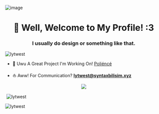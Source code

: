 ![image](https://media.discordapp.net/attachments/864201025047887932/876570518822744084/westvalorantbannergri.png) 
<h1 align="center">🦊 Well, Welcome to My Profile! :3</h1>
<h3 align="center">I usually do design or something like that.</h3> 

<p align="left"> <img src="https://komarev.com/ghpvc/?username=lytwest&label=Profile%20views&color=ffa600&style=flat" alt="lytwest" /> </p>


- 🌻 Uwu A Great Project I'm Working On! [Poliéncé](https://bit.ly/poliencebot)


- ⛵ Aww! For Communication? **lytwest@syntaxbilisim.xyz** 

<div align="center">
    <a href="https://discord.gg/Ur3a9Wt999" title="Discord Profile"><img src="https://lanyard-profile-readme.vercel.app/api/847828666671038464/?"></a>
</div>

<p>&nbsp;<img align="center" src="https://github-readme-stats.vercel.app/api?username=lytwest&show_icons=true&theme=react&locale=tr" alt="lytwest" /></p>

<p><img align="center" src="https://github-readme-streak-stats.herokuapp.com?user=Lytwest&theme=react&hide_border=true&date_format=j%20M%5B%20Y%5D&locale=tr" alt="lytwest" /></p>


